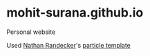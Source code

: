 # mohit-surana.github.io
Personal website

Used [Nathan Randecker](https://github.com/nrandecker)</a>'s [particle template](https://github.com/nrandecker/particle)